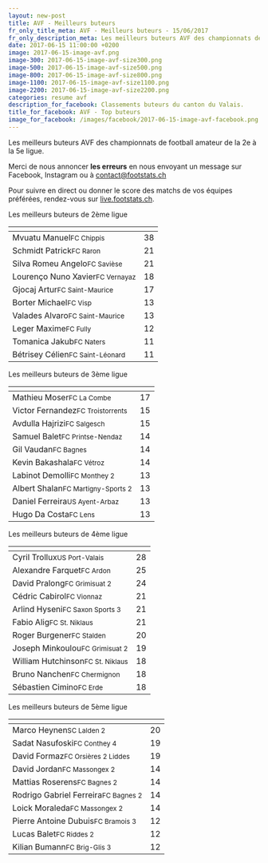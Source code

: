 ```yaml
---
layout: new-post
title: AVF - Meilleurs buteurs
fr_only_title_meta: AVF - Meilleurs buteurs - 15/06/2017
fr_only_description_meta: Les meilleurs buteurs AVF des championnats de football amateur de la 2e à la 5e ligue - 15/06/2017
date: 2017-06-15 11:00:00 +0200
image: 2017-06-15-image-avf.png
image-300: 2017-06-15-image-avf-size300.png
image-500: 2017-06-15-image-avf-size500.png
image-800: 2017-06-15-image-avf-size800.png
image-1100: 2017-06-15-image-avf-size1100.png
image-2200: 2017-06-15-image-avf-size2200.png
categories: resume avf
description_for_facebook: Classements buteurs du canton du Valais.
title_for_facebook: AVF - Top buteurs
image_for_facebook: /images/facebook/2017-06-15-image-avf-facebook.png
---
```

Les meilleurs buteurs AVF des championnats de football amateur de la 2e à la 5e ligue.

Merci de nous annoncer <b>les erreurs</b> en nous envoyant un message sur Facebook, Instagram ou à contact@footstats.ch

Pour suivre en direct ou donner le score des matchs de vos équipes préférées, rendez-vous sur <a href='http://live.footstats.ch'>live.footstats.ch</a>.

Les meilleurs buteurs de 2ème ligue

<table class="table"><thead><tr><th><i class="fa fa-male"></i></th><th><i class="fa fa-futbol-o"></i></th></tr></thead><tbody><tr><td>Mvuatu Manuel<span class='d-block team-name'><small>FC Chippis</small></span></td><td>38</td></tr><tr><td>Schmidt Patrick<span class='d-block team-name'><small>FC Raron</small></span></td><td>21</td></tr><tr><td>Silva Romeu Angelo<span class='d-block team-name'><small>FC Savièse</small></span></td><td>21</td></tr><tr><td>Lourenço Nuno Xavier<span class='d-block team-name'><small>FC Vernayaz</small></span></td><td>18</td></tr><tr><td>Gjocaj Artur<span class='d-block team-name'><small>FC Saint-Maurice</small></span></td><td>17</td></tr><tr><td>Borter Michael<span class='d-block team-name'><small>FC Visp</small></span></td><td>13</td></tr><tr><td>Valades Alvaro<span class='d-block team-name'><small>FC Saint-Maurice</small></span></td><td>13</td></tr><tr><td>Leger Maxime<span class='d-block team-name'><small>FC Fully</small></span></td><td>12</td></tr><tr><td>Tomanica Jakub<span class='d-block team-name'><small>FC Naters</small></span></td><td>11</td></tr><tr><td>Bétrisey Célien<span class='d-block team-name'><small>FC Saint-Léonard</small></span></td><td>11</td></tr></tbody></table>Les meilleurs buteurs de 3ème ligue

<table class="table"><thead><tr><th><i class="fa fa-male"></i></th><th><i class="fa fa-futbol-o"></i></th></tr></thead><tbody><tr><td>Mathieu Moser<span class='d-block team-name'><small>FC La Combe</small></span></td><td>17</td></tr><tr><td>Victor Fernandez<span class='d-block team-name'><small>FC Troistorrents</small></span></td><td>15</td></tr><tr><td>Avdulla Hajrizi<span class='d-block team-name'><small>FC Salgesch</small></span></td><td>15</td></tr><tr><td>Samuel Balet<span class='d-block team-name'><small>FC Printse-Nendaz</small></span></td><td>14</td></tr><tr><td>Gil Vaudan<span class='d-block team-name'><small>FC Bagnes</small></span></td><td>14</td></tr><tr><td>Kevin Bakashala<span class='d-block team-name'><small>FC Vétroz</small></span></td><td>14</td></tr><tr><td>Labinot Demolli<span class='d-block team-name'><small>FC Monthey 2</small></span></td><td>13</td></tr><tr><td>Albert Shalan<span class='d-block team-name'><small>FC Martigny-Sports 2</small></span></td><td>13</td></tr><tr><td>Daniel Ferreira<span class='d-block team-name'><small>US Ayent-Arbaz</small></span></td><td>13</td></tr><tr><td>Hugo Da Costa<span class='d-block team-name'><small>FC Lens</small></span></td><td>13</td></tr></tbody></table>Les meilleurs buteurs de 4ème ligue

<table class="table"><thead><tr><th><i class="fa fa-male"></i></th><th><i class="fa fa-futbol-o"></i></th></tr></thead><tbody><tr><td>Cyril Trollux<span class='d-block team-name'><small>US Port-Valais</small></span></td><td>28</td></tr><tr><td>Alexandre Farquet<span class='d-block team-name'><small>FC Ardon</small></span></td><td>25</td></tr><tr><td>David Pralong<span class='d-block team-name'><small>FC Grimisuat 2</small></span></td><td>24</td></tr><tr><td>Cédric Cabirol<span class='d-block team-name'><small>FC Vionnaz</small></span></td><td>21</td></tr><tr><td>Arlind Hyseni<span class='d-block team-name'><small>FC Saxon Sports 3</small></span></td><td>21</td></tr><tr><td>Fabio Alig<span class='d-block team-name'><small>FC St. Niklaus</small></span></td><td>21</td></tr><tr><td>Roger Burgener<span class='d-block team-name'><small>FC Stalden</small></span></td><td>20</td></tr><tr><td>Joseph Minkoulou<span class='d-block team-name'><small>FC Grimisuat 2</small></span></td><td>19</td></tr><tr><td>William Hutchinson<span class='d-block team-name'><small>FC St. Niklaus</small></span></td><td>18</td></tr><tr><td>Bruno Nanchen<span class='d-block team-name'><small>FC Chermignon</small></span></td><td>18</td></tr><tr><td>Sébastien Cimino<span class='d-block team-name'><small>FC Erde</small></span></td><td>18</td></tr></tbody></table>Les meilleurs buteurs de 5ème ligue

<table class="table"><thead><tr><th><i class="fa fa-male"></i></th><th><i class="fa fa-futbol-o"></i></th></tr></thead><tbody><tr><td>Marco Heynen<span class='d-block team-name'><small>SC Lalden 2</small></span></td><td>20</td></tr><tr><td>Sadat Nasufoski<span class='d-block team-name'><small>FC Conthey 4</small></span></td><td>19</td></tr><tr><td>David Formaz<span class='d-block team-name'><small>FC Orsières 2 Liddes</small></span></td><td>19</td></tr><tr><td>David Jordan<span class='d-block team-name'><small>FC Massongex 2</small></span></td><td>14</td></tr><tr><td>Mattias Roserens<span class='d-block team-name'><small>FC Bagnes 2</small></span></td><td>14</td></tr><tr><td>Rodrigo Gabriel Ferreira<span class='d-block team-name'><small>FC Bagnes 2</small></span></td><td>14</td></tr><tr><td>Loick Moraleda<span class='d-block team-name'><small>FC Massongex 2</small></span></td><td>14</td></tr><tr><td>Pierre Antoine Dubuis<span class='d-block team-name'><small>FC Bramois 3</small></span></td><td>12</td></tr><tr><td>Lucas Balet<span class='d-block team-name'><small>FC Riddes 2</small></span></td><td>12</td></tr><tr><td>Kilian Bumann<span class='d-block team-name'><small>FC Brig-Glis 3</small></span></td><td>12</td></tr></tbody></table>